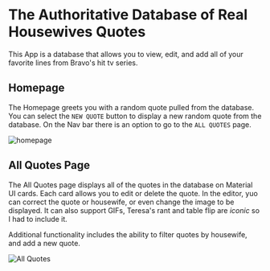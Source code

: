# The Authoritative Database of Real Housewives Quotes

This App is a database that allows you to view, edit, and add all of your favorite lines from Bravo's hit tv series.

## Homepage

The Homepage greets you with a random quote pulled from the database. You can select the `NEW QUOTE` button to display a new random quote from the database. On the Nav bar there is an option to go to the `ALL QUOTES` page.

![homepage](https://github.com/SamCrouch/RH-front/edit/master/Homepage.png?raw=true)

## All Quotes Page

The All Quotes page displays all of the quotes in the database on Material UI cards. Each card allows you to edit or delete the quote. In the editor, yuo can correct the quote or housewife, or even change the image to be displayed. It can also support GIFs, Teresa's rant and table flip are *iconic* so I had to include it.

Additional functionality includes the ability to filter quotes by housewife, and add a new quote.

![All Quotes](https://github.com/SamCrouch/RH-front/edit/master/all-quotes.png?raw=true)
